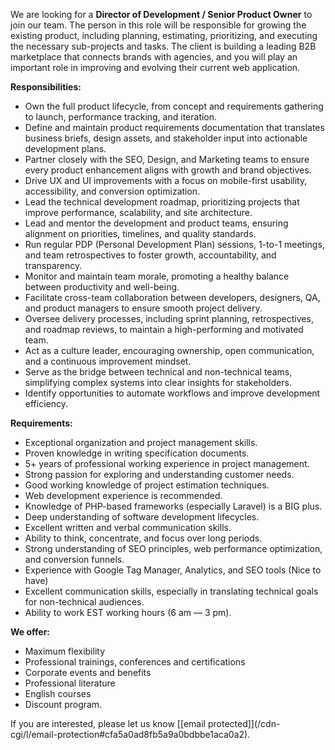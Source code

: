 We are looking for a **Director of Development / Senior Product Owner** to
join our team. The person in this role will be responsible for growing the
existing product, including planning, estimating, prioritizing, and executing
the necessary sub-projects and tasks. The client is building a leading B2B
marketplace that connects brands with agencies, and you will play an important
role in improving and evolving their current web application.

**Responsibilities:**

  * Own the full product lifecycle, from concept and requirements gathering to launch, performance tracking, and iteration.
  * Define and maintain product requirements documentation that translates business briefs, design assets, and stakeholder input into actionable development plans.
  * Partner closely with the SEO, Design, and Marketing teams to ensure every product enhancement aligns with growth and brand objectives.
  * Drive UX and UI improvements with a focus on mobile-first usability, accessibility, and conversion optimization.
  * Lead the technical development roadmap, prioritizing projects that improve performance, scalability, and site architecture.
  * Lead and mentor the development and product teams, ensuring alignment on priorities, timelines, and quality standards.
  * Run regular PDP (Personal Development Plan) sessions, 1-to-1 meetings, and team retrospectives to foster growth, accountability, and transparency.
  * Monitor and maintain team morale, promoting a healthy balance between productivity and well-being.
  * Facilitate cross-team collaboration between developers, designers, QA, and product managers to ensure smooth project delivery.
  * Oversee delivery processes, including sprint planning, retrospectives, and roadmap reviews, to maintain a high-performing and motivated team.
  * Act as a culture leader, encouraging ownership, open communication, and a continuous improvement mindset.
  * Serve as the bridge between technical and non-technical teams, simplifying complex systems into clear insights for stakeholders.
  * Identify opportunities to automate workflows and improve development efficiency.

**Requirements:**

  * Exceptional organization and project management skills.
  * Proven knowledge in writing specification documents.
  * 5+ years of professional working experience in project management.
  * Strong passion for exploring and understanding customer needs.
  * Good working knowledge of project estimation techniques.
  * Web development experience is recommended.
  * Knowledge of PHP-based frameworks (especially Laravel) is a BIG plus.
  * Deep understanding of software development lifecycles.
  * Excellent written and verbal communication skills.
  * Ability to think, concentrate, and focus over long periods.
  * Strong understanding of SEO principles, web performance optimization, and conversion funnels.
  * Experience with Google Tag Manager, Analytics, and SEO tools (Nice to have)
  * Excellent communication skills, especially in translating technical goals for non-technical audiences.
  * Ability to work EST working hours (6 am — 3 pm).

**We offer:**

  * Maximum flexibility
  * Professional trainings, conferences and certifications
  * Corporate events and benefits
  * Professional literature
  * English courses
  * Discount program.

If you are interested, please let us know [[email protected]](/cdn-
cgi/l/email-protection#cfa5a0ad8fb5a9a0bdbbe1aca0a2).